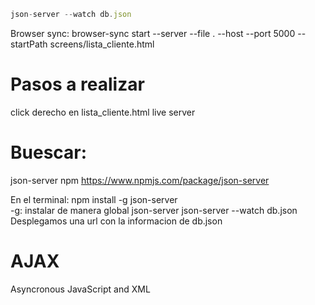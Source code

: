 ```js
json-server --watch db.json
```

Browser sync: browser-sync start --server --file . --host --port 5000 --startPath screens/lista_cliente.html


# Pasos a realizar
click derecho en lista_cliente.html
live server

# Buescar:
json-server npm
https://www.npmjs.com/package/json-server

En el terminal:
npm install -g json-server    
  -g: instalar de manera global
json-server
json-server --watch db.json
  Desplegamos una url con la informacion de db.json

# AJAX
Asyncronous JavaScript and XML
